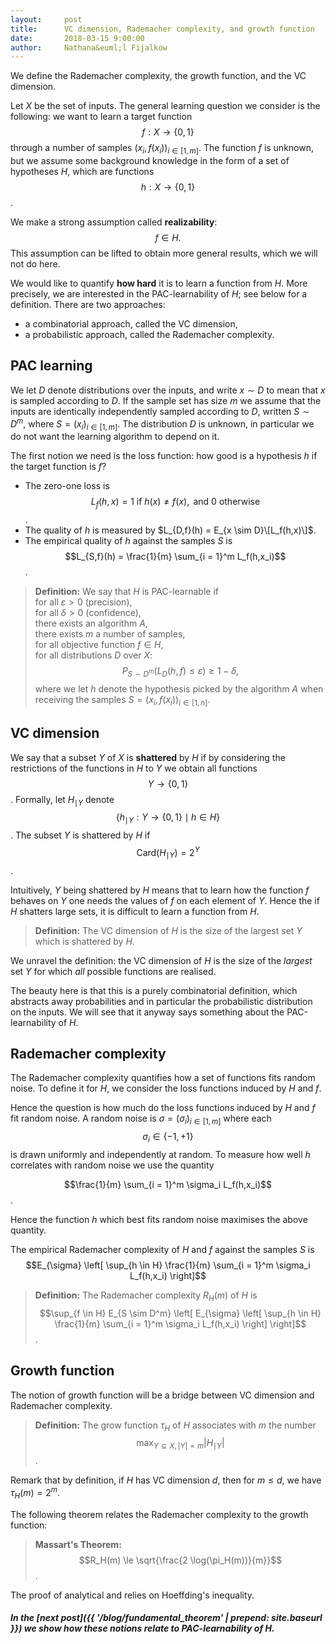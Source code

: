 ```yaml
---
layout:     post
title:      VC dimension, Rademacher complexity, and growth function 
date:       2018-03-15 9:00:00
author:     Nathana&euml;l Fijalkow
---
```


<p class="intro"><span class="dropcap">W</span>e define the Rademacher complexity, the growth function, and the VC dimension.</p>

Let $X$ be the set of inputs. The general learning question we consider is the following: 
we want to learn a target function $$f : X \to \left\{0,1\right\}$$ through a number of samples $(x_i,f(x_i))_{i \in [1,m]}$.
The function $f$ is unknown, but we assume some background knowledge in the form of a set of hypotheses $H$, which are functions $$h : X \to \left\{0,1\right\}$$.

We make a strong assumption called **realizability**: 
$$f \in H.$$
This assumption can be lifted to obtain more general results, which we will not do here.

We would like to quantify **how hard** it is to learn a function from $H$.
More precisely, we are interested in the PAC-learnability of $H$; see below for a definition.
There are two approaches:
* a combinatorial approach, called the VC dimension,
* a probabilistic approach, called the Rademacher complexity.

## PAC learning

We let $D$ denote distributions over the inputs, and write $x \sim D$ to mean that $x$ is sampled according to $D$.
If the sample set has size $m$ we assume that the inputs are identically independently sampled according to $D$, written $S \sim D^m$,
where $S = (x_i)_{i \in [1,m]}$.
The distribution $D$ is unknown, in particular we do not want the learning algorithm to depend on it.

The first notion we need is the loss function: how good is a hypothesis $h$ if the target function is $f$?
* The zero-one loss is $$L_f(h,x) = 1 \text{ if } h(x) \neq f(x), \text{ and } 0 \text{ otherwise}$$.
* The quality of $h$ is measured by $L_{D,f}(h) = E_{x \sim D}\[L_f(h,x)\]$.
* The empirical quality of $h$ against the samples $S$ is $$L_{S,f}(h) = \frac{1}{m} \sum_{i = 1}^m L_f(h,x_i)$$. 

> **Definition:**
We say that $H$ is PAC-learnable if<br/>
for all $\varepsilon > 0$ (precision),<br/>
for all $\delta > 0$ (confidence),<br/>
there exists an algorithm $A$,<br/>
there exists $m$ a number of samples,<br/>
for all objective function $f \in H$,<br/>
for all distributions $D$ over $X$:<br/>
$$ P_{S \sim D^m} ( L_D(h,f) \le \varepsilon ) \ge 1 - \delta, $$
where we let $h$ denote the hypothesis picked by the algorithm $A$ when receiving the samples $S = (x_i,f(x_i))_{i \in [1,n]}$.

## VC dimension

We say that a subset $Y$ of $X$ is **shattered** by $H$ if by considering the restrictions of the functions in $H$ to $Y$ we obtain all functions $$Y \to \left\{0,1 \right\}$$.
Formally, let $H_{\mid Y}$ denote $$\left\{ h_{\mid Y} : Y \to \left\{0,1\right\} \mid h \in H \right\}$$.
The subset $Y$ is shattered by $H$ if $$ \text{Card} (H_{\mid Y}) = 2^Y $$.

Intuitively, $Y$ being shattered by $H$ means that to learn how the function $f$ behaves on $Y$ one needs the values of $f$ on each element of $Y$.
Hence the if $H$ shatters large sets, it is difficult to learn a function from $H$.

> **Definition:** The VC dimension of $H$ is the size of the largest set $Y$ which is shattered by $H$.

We unravel the definition: the VC dimension of $H$ is the size of the *largest* set $Y$ for which *all* possible functions are realised.

The beauty here is that this is a purely combinatorial definition, which abstracts away probabilities and in particular the probabilistic distribution on the inputs.
We will see that it anyway says something about the PAC-learnability of $H$.

## Rademacher complexity

The Rademacher complexity quantifies how a set of functions fits random noise.
To define it for $H$, we consider the loss functions induced by $H$ and $f$.

Hence the question is how much do the loss functions induced by $H$ and $f$ fit random noise.
A random noise is $\sigma = (\sigma_i)_{i \in [1,m]}$ where each $$\sigma_i \in \left\{-1,+1\right\}$$ is drawn uniformly and independently at random.
To measure how well $h$ correlates with random noise we use the quantity

$$\frac{1}{m} \sum_{i = 1}^m \sigma_i L_f(h,x_i)$$.

Hence the function $h$ which best fits random noise maximises the above quantity.

The empirical Rademacher complexity of $H$ and $f$ against the samples $S$ is
$$E_{\sigma} \left[ \sup_{h \in H} \frac{1}{m} \sum_{i = 1}^m \sigma_i L_f(h,x_i) \right]$$

> **Definition:**
The Rademacher complexity $R_H(m)$ of $H$ is
$$\sup_{f \in H} E_{S \sim D^m} \left[ E_{\sigma} \left[ \sup_{h \in H} \frac{1}{m} \sum_{i = 1}^m \sigma_i L_f(h,x_i) \right] \right]$$.

## Growth function

The notion of growth function will be a bridge between VC dimension and Rademacher complexity.

> **Definition:**
The grow function $\tau_H$ of $H$ associates with $m$ the number
$$\max_{Y \subseteq X, |Y| = m} |H_{\mid Y}|$$.

Remark that by definition, if $H$ has VC dimension $d$, then for $m \le d$, we have $\tau_H(m) = 2^m$.

The following theorem relates the Rademacher complexity to the growth function:

> **Massart's Theorem:**
$$R_H(m) \le \sqrt{\frac{2 \log(\pi_H(m))}{m}}$$.

The proof of analytical and relies on Hoeffding's inequality.

##### In the [next post]({{ '/blog/fundamental_theorem' | prepend: site.baseurl }}) we show how these notions relate to PAC-learnability of $H$.
